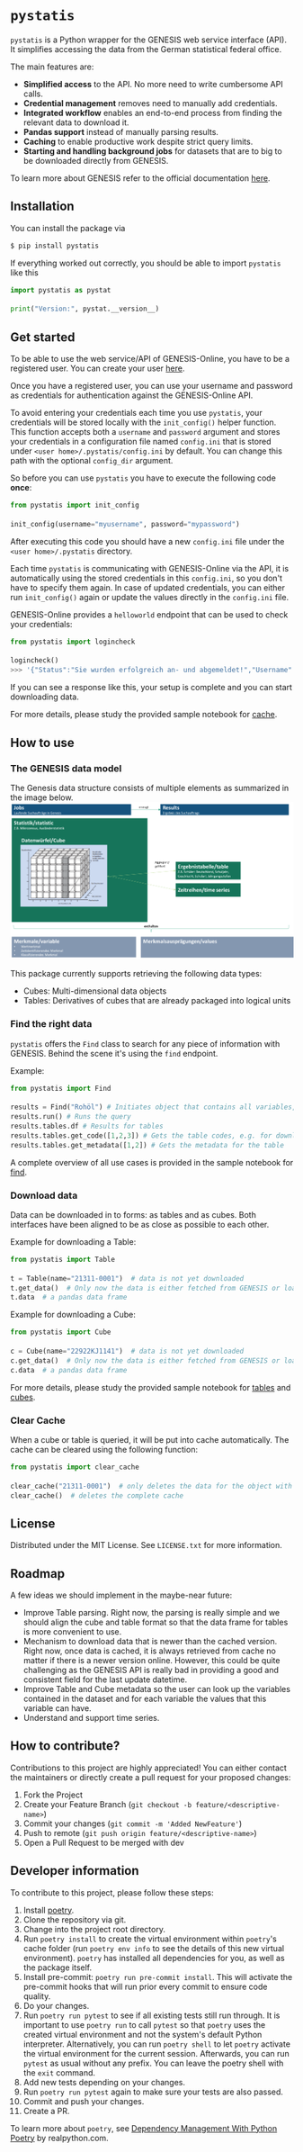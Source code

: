 # ``pystatis``

```pystatis``` is a Python wrapper for the GENESIS web service interface (API). It simplifies accessing the data from the German statistical federal office.

The main features are:

- **Simplified access** to the API. No more need to write cumbersome API calls.
- **Credential management** removes need to manually add credentials.
- **Integrated workflow** enables an end-to-end process from finding the relevant data to download it.
- **Pandas support** instead of manually parsing results.
- **Caching** to enable productive work despite strict query limits.
- **Starting and handling background jobs** for datasets that are to big to be downloaded directly from GENESIS.

To learn more about GENESIS refer to the official documentation [here](https://www.destatis.de/EN/Service/OpenData/api-webservice.html).

## Installation

You can install the package via

```bash
$ pip install pystatis
```

If everything worked out correctly, you should be able to import ``pystatis`` like this

```python
import pystatis as pystat

print("Version:", pystat.__version__)
```

## Get started

To be able to use the web service/API of GENESIS-Online, you have to be a registered user. You can create your user [here](https://www-genesis.destatis.de/genesis/online?Menu=Anmeldung).

Once you have a registered user, you can use your username and password as credentials for authentication against the GENESIS-Online API.

To avoid entering your credentials each time you use ``pystatis``, your credentials will be stored locally with the `init_config()` helper function. This function accepts both a `username` and `password` argument and stores your credentials in a configuration file named `config.ini` that is stored under `<user home>/.pystatis/config.ini` by default. You can change this path with the optional `config_dir` argument.

So before you can use ``pystatis`` you have to execute the following code **once**:

```python
from pystatis import init_config

init_config(username="myusername", password="mypassword")
```

After executing this code you should have a new `config.ini` file under the `<user home>/.pystatis` directory.

Each time ``pystatis`` is communicating with GENESIS-Online via the API, it is automatically using the stored credentials in this `config.ini`, so you don't have to specify them again. In case of updated credentials, you can either run `init_config()` again or update the values directly in the `config.ini` file.

GENESIS-Online provides a `helloworld` endpoint that can be used to check your credentials:

```python
from pystatis import logincheck

logincheck()
>>> '{"Status":"Sie wurden erfolgreich an- und abgemeldet!","Username":"ASFJ582LJ"}'
```

If you can see a response like this, your setup is complete and you can start downloading data.

For more details, please study the provided sample notebook for [cache](https://github.com/CorrelAid/pystatis/blob/main/nb/cache.ipynb).

## How to use

### The GENESIS data model

The Genesis data structure consists of multiple elements as summarized in the image below.
![Structure](assets/structure.png)

This package currently supports retrieving the following data types:

- Cubes: Multi-dimensional data objects
- Tables: Derivatives of cubes that are already packaged into logical units

### Find the right data

``pystatis`` offers the `Find` class to search for any piece of information with GENESIS. Behind the scene it's using the `find` endpoint.

Example:

```python
from pystatis import Find

results = Find("Rohöl") # Initiates object that contains all variables, statistics, tables and cubes
results.run() # Runs the query
results.tables.df # Results for tables
results.tables.get_code([1,2,3]) # Gets the table codes, e.g. for downloading the table
results.tables.get_metadata([1,2]) # Gets the metadata for the table
```

A complete overview of all use cases is provided in the sample notebook for [find](https://github.com/CorrelAid/pystatis/blob/main/nb/find.ipynb).

### Download data

Data can be downloaded in to forms: as tables and as cubes. Both interfaces have been aligned to be as close as possible to each other.

Example for downloading a Table:

```python
from pystatis import Table

t = Table(name="21311-0001")  # data is not yet downloaded
t.get_data()  # Only now the data is either fetched from GENESIS or loaded from cache. If the data is downloaded from online, it will be also cached, so next time the data is loaded from cache.
t.data  # a pandas data frame
```

Example for downloading a Cube:

```python
from pystatis import Cube

c = Cube(name="22922KJ1141")  # data is not yet downloaded
c.get_data()  # Only now the data is either fetched from GENESIS or loaded from cache. If the data is downloaded from online, it will be also cached, so next time the data is loaded from cache.
c.data  # a pandas data frame
```

For more details, please study the provided sample notebook for [tables](https://github.com/CorrelAid/pystatis/blob/main/nb/table.ipynb) and [cubes](https://github.com/CorrelAid/pystatis/blob/main/nb/cube.ipynb).

### Clear Cache

When a cube or table is queried, it will be put into cache automatically. The cache can be cleared using the following function:

```python
from pystatis import clear_cache

clear_cache("21311-0001")  # only deletes the data for the object with the specified name
clear_cache()  # deletes the complete cache
```

## License

Distributed under the MIT License. See `LICENSE.txt` for more information.

## Roadmap

A few ideas we should implement in the maybe-near future:

- Improve Table parsing. Right now, the parsing is really simple and we should align the cube and table format so that the data frame for tables is more convenient to use.
- Mechanism to download data that is newer than the cached version. Right now, once data is cached, it is always retrieved from cache no matter if there is a newer version online. However, this could be quite challenging as the GENESIS API is really bad in providing a good and consistent field for the last update datetime.
- Improve Table and Cube metadata so the user can look up the variables contained in the dataset and for each variable the values that this variable can have.
- Understand and support time series.

## How to contribute?

Contributions to this project are highly appreciated! You can either contact the maintainers or directly create a pull request for your proposed changes:

1. Fork the Project
2. Create your Feature Branch (`git checkout -b feature/<descriptive-name>`)
3. Commit your changes (`git commit -m 'Added NewFeature'`)
4. Push to remote (`git push origin feature/<descriptive-name>`)
5. Open a Pull Request to be merged with dev

## Developer information

To contribute to this project, please follow these steps:

1. Install [poetry](https://python-poetry.org/docs/).
2. Clone the repository via git.
3. Change into the project root directory.
4. Run `poetry install` to create the virtual environment within `poetry`'s cache folder (run `poetry env info` to see the details of this new virtual environment). `poetry` has installed all dependencies for you, as well as the package itself.
5. Install pre-commit: `poetry run pre-commit install`. This will activate the pre-commit hooks that will run prior every commit to ensure code quality.
6. Do your changes.
7. Run `poetry run pytest` to see if all existing tests still run through. It is important to use `poetry run` to call `pytest` so that `poetry` uses the created virtual environment and not the system's default Python interpreter. Alternatively, you can run `poetry shell` to let `poetry` activate the virtual environment for the current session. Afterwards, you can run `pytest` as usual without any prefix. You can leave the poetry shell with the `exit` command.
8. Add new tests depending on your changes.
9. Run `poetry run pytest` again to make sure your tests are also passed.
10. Commit and push your changes.
11. Create a PR.

To learn more about `poetry`, see [Dependency Management With Python Poetry](https://realpython.com/dependency-management-python-poetry/#command-reference) by realpython.com.

